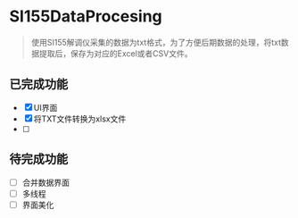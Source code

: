 # SI155DataProcesing
> 使用SI155解调仪采集的数据为txt格式，为了方便后期数据的处理，将txt数据提取后，保存为对应的Excel或者CSV文件。

## 已完成功能

- [x] UI界面
- [x] 将TXT文件转换为xlsx文件
- [ ] 

## 待完成功能
- [ ] 合并数据界面
- [ ] 多线程
- [ ] 界面美化